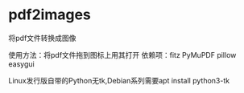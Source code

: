 # pdf2images
将pdf文件转换成图像

使用方法：将pdf文件拖到图标上用其打开
依赖项：fitz PyMuPDF pillow easygui

Linux发行版自带的Python无tk,Debian系列需要apt install python3-tk
